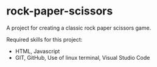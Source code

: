 # rock-paper-scissors
A project for creating a classic rock paper scissors game.


Required skills for this project:
- HTML, Javascript
- GIT, GitHub, Use of linux terminal, Visual Studio Code